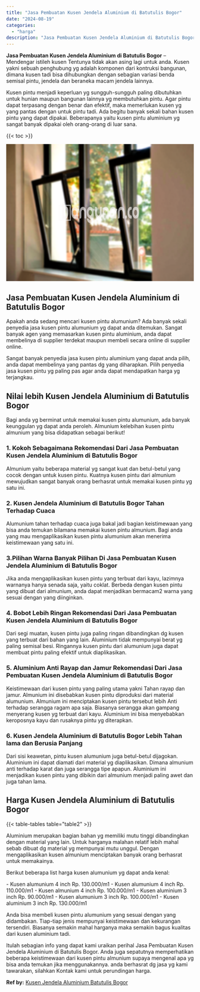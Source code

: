 ```yaml
---
title: "Jasa Pembuatan Kusen Jendela Aluminium di Batutulis Bogor"
date: "2024-08-19"
categories: 
  - "harga"
description: "Jasa Pembuatan Kusen Jendela Aluminium di Batutulis Bogor. Itulah sebagian info yang dapat kami uraikan perihal Jasa Pembuatan Kusen Jendela Aluminium di Bat..."
---
```


**Jasa Pembuatan Kusen Jendela Aluminium di Batutulis Bogor** – Mendengar istileh kusen Tentunya tidak akan asing lagi untuk anda. Kusen yakni sebuah penghubung yg adalah komponen dari kontruksi bangunan, dimana kusen tadi bisa dihubungkan dengan sebagian variasi benda semisal pintu, jendela dan beraneka macam jendela lainnya.

Kusen pintu menjadi keperluan yg sungguh-sungguh paling dibutuhkan untuk hunian maupun bangunan lainnya yg membutuhkan pintu. Agar pintu dapat terpasang dengan benar dan efektif, maka memerlukan kusen yg yang pantas dengan untuk pintu tadi. Ada begitu banyak sekali bahan kusen pintu yang dapat dipakai. Beberapanya yaitu kusen pintu aluminium yg sangat banyak dipakai oleh orang-orang di luar sana.

{{< toc >}}

![Jasa Pembuatan Kusen Jendela Aluminium di Batutulis Bogor](/images/harga-kusen-jendela-alumunium-29.png)

## Jasa Pembuatan Kusen Jendela Aluminium di Batutulis Bogor

Apakah anda sedang mencari kusen pintu alumunium? Ada banyak sekali penyedia jasa kusen pintu alumunium yg dapat anda ditemukan. Sangat banyak agen yang memasarkan kusen pintu aluminium, anda dapat membelinya di supplier terdekat maupun membeli secara online di supplier online.

Sangat banyak penyedia jasa kusen pintu aluminium yang dapat anda pilih, anda dapat membelinya yang pantas dg yang diharapkan. Pilih penyedia jasa kusen pintu yg paling pas agar anda dapat mendapatkan harga yg terjangkau.

## Nilai lebih Kusen Jendela Aluminium di Batutulis Bogor

Bagi anda yg berminat untuk memakai kusen pintu alumunium, ada banyak keunggulan yg dapat anda peroleh. Almunium kelebihan kusen pintu almunium yang bisa didapatkan sebagai berikut!

### 1\. Kokoh Sebagaimana Rekomendasi Dari Jasa Pembuatan Kusen Jendela Aluminium di Batutulis Bogor

Almunium yaitu beberapa material yg sangat kuat dan betul-betul yang cocok dengan untuk kusen pintu. Kuatnya kusen pintu dari almunium mewujudkan sangat banyak orang berhasrat untuk memakai kusen pintu yg satu ini.

### 2\. Kusen Jendela Aluminium di Batutulis Bogor Tahan Terhadap Cuaca

Alumunium tahan terhadap cuaca juga bakal jadi bagian keistimewaan yang bisa anda temukan bilamana memakai kusen pintu almunium. Bagi anda yang mau mengaplikasikan kusen pintu alumunium akan menerima keistimewaan yang satu ini.

### 3.Pilihan Warna Banyak Pilihan Di Jasa Pembuatan Kusen Jendela Aluminium di Batutulis Bogor

Jika anda mengaplikasikan kusen pintu yang terbuat dari kayu, lazimnya warnanya hanya senada saja, yaitu coklat. Berbeda dengan kusen pintu yang dibuat dari almunium, anda dapat menjadikan bermacam2 warna yang sesuai dengan yang diinginkan.

### 4\. Bobot Lebih Ringan Rekomendasi Dari Jasa Pembuatan Kusen Jendela Aluminium di Batutulis Bogor

Dari segi muatan, kusen pintu juga paling ringan dibandingkan dg kusen yang terbuat dari bahan yang lain. Aluminium tidak mempunyai berat yg paling semisal besi. Ringannya kusen pintu dari alumunium juga dapat membuat pintu paling efektif untuk diaplikasikan.

### 5\. Aluminium Anti Rayap dan Jamur Rekomendasi Dari Jasa Pembuatan Kusen Jendela Aluminium di Batutulis Bogor

Keistimewaan dari kusen pintu yang paling utama yakni Tahan rayap dan jamur. Almunium ini disebabkan kusen pintu diproduksi dari material alumunium. Almunium ini menciptakan kusen pintu tersebut lebih Anti terhadap serangga ragam apa saja. Biasanya serangga akan gampang menyerang kusen yg terbuat dari kayu. Aluminium ini bisa menyebabkan keroposnya kayu dan rusaknya pintu yg diterapkan.

### 6\. Kusen Jendela Aluminium di Batutulis Bogor Lebih Tahan lama dan Berusia Panjang

Dari sisi keawetan, pintu kusen alumunium juga betul-betul dijagokan. Aluminium ini dapat diamati dari material yg diaplikasikan. Dimana almunium anti terhadap karat dan juga serangga tipe apapun. Aluminium ini menjadikan kusen pintu yang dibikin dari almunium menjadi paling awet dan juga tahan lama.

## Harga Kusen Jendela Aluminium di Batutulis Bogor

{{< table-tables table="table2" >}}

Aluminium merupakan bagian bahan yg memiliki mutu tinggi dibandingkan dengan material yang lain. Untuk harganya malahan relatif lebih mahal sebab dibuat dg material yg mempunyai mutu unggul. Dengan mengaplikasikan kusen almunium menciptakan banyak orang berhasrat untuk memakainya.

Berikut beberapa list harga kusen alumunium yg dapat anda kenal:

\- Kusen alumunium 4 inch Rp. 130.000/m1 - Kusen alumunium 4 inch Rp. 110.000/m1 - Kusen almunium 4 inch Rp. 100.000/m1 - Kusen aluminium 3 inch Rp. 90.000/m1 - Kusen alumunium 3 inch Rp. 100.000/m1 - Kusen aluminium 3 inch Rp. 130.000/m1

Anda bisa membeli kusen pintu alumunium yang sesuai dengan yang didambakan. Tiap-tiap jenis mempunyai keistimewaan dan kekurangan tersendiri. Biasanya semakin mahal harganya maka semakin bagus kualitas dari kusen aluminium tadi.

Itulah sebagian info yang dapat kami uraikan perihal Jasa Pembuatan Kusen Jendela Aluminium di Batutulis Bogor. Anda juga sepatutnya memperhatikan beberapa keistimewaan dari kusen pintu almunium supaya mengenal apa yg bisa anda temukan jika menggunakannya. anda berhasrat dg jasa yg kami tawarakan, silahkan Kontak kami untuk perundingan harga.

**Ref by:** [Kusen Jendela Aluminium Batutulis Bogor](https://id.wikipedia.org/wiki/Kusen)
